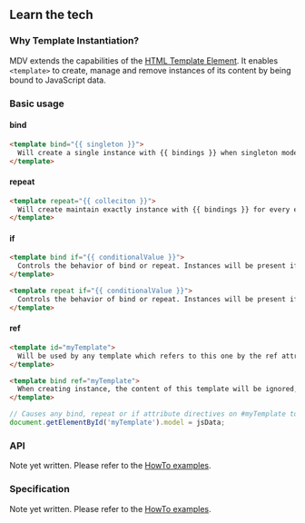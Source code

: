 ## Learn the tech

### Why Template Instantiation?

MDV extends the capabilities of the [HTML Template Element](http://www.w3.org/TR/html-templates/). It enables `<template>` to create, manage and remove instances of its content by being bound to JavaScript data.

### Basic usage

#### bind

```html
<template bind="{{ singleton }}">
  Will create a single instance with {{ bindings }} when singleton model data is provided.
</template>
```

#### repeat

```html
<template repeat="{{ colleciton }}">
  Will create maintain exactly instance with {{ bindings }} for every element in the array collection, when it is provided.
</template>
```

#### if

```html
<template bind if="{{ conditionalValue }}">
  Controls the behavior of bind or repeat. Instances will be present if the value provided is truthy.
</template>

<template repeat if="{{ conditionalValue }}">
  Controls the behavior of bind or repeat. Instances will be present if the value provided is truthy.
</template>
```

#### ref

```html
<template id="myTemplate">
  Will be used by any template which refers to this one by the ref attribute
</template>

<template bind ref="myTemplate">
  When creating instance, the content of this template will be ignored, and the contnet of #myTemplate will be used instead.
</template>
```

```JavaScript
// Causes any bind, repeat or if attribute directives on #myTemplate to begin acting.
document.getElementById('myTemplate').model = jsData;
```

### API

Note yet written. Please refer to the [HowTo examples](https://github.com/toolkitchen/mdv/tree/master/examples/how_to).

### Specification

Note yet written. Please refer to the [HowTo examples](https://github.com/toolkitchen/mdv/tree/master/examples/how_to).

